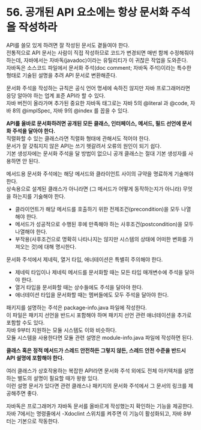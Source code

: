 # 56. 공개된 API 요소에는 항상 문서화 주석을 작성하라

API를 쓸모 있게 하려면 잘 작성된 문서도 곁들여야 한다.  
전통적으로 API 문서는 사람이 직접 작성하므로 코드가 변경되면 매번 함께 수정해줘야 하는데, 자바에서는 자바독(javadoc)이라는 유틸리티가 이 귀찮은 작업을 도와준다.  
자바독은 소스코드 파일에서 문서화 주석(doc comment; 자바독 주석)이라는 특수한 형태로 기술된 설명을 추려 API 문서로 변환해준다.

문서화 주석을 작성하는 규칙은 공식 언어 명세에 속하진 않지만 자바 프로그래머라면 응당 알아야 하는 업계 표준 API라 할 수 있다.  
자바 버전이 올라가며 추가된 중요한 자바독 태그로는 자바 5의 @literal 과 @code, 자바 8의 @implSpec, 자바 9의 @index 를 꼽을 수 있다.

**API를 올바로 문서화하려면 공개된 모든 클래스, 인터페이스, 메서드, 필드 선언에 문서화 주석을 달아야 한다.**  
직렬화할 수 있는 클래스라면 직렬화 형태에 관해서도 적어야 한다.  
문서가 잘 갖춰지지 않은 API는 쓰기 헷갈려서 오류의 원인이 되기 쉽다.  
기본 생성자에는 문서화 주석을 달 방법이 없으니 공개 클래스는 절대 기본 생성자를 사용하면 안 된다.

메서드용 문서화 주석에는 해당 메서드와 클라이언트 사이의 규약을 명료하게 기술해야 한다.  
상속용으로 설계된 클래스가 아니라면 (그 메서드가 어떻게 동작하는지가 아니라) 무엇을 하는지를 기숧해야 한다.

- 클라이언트가 해당 메서드를 호출하기 위한 전제조건(precondition)을 모두 나열해야 한다.
- 메서드가 성공적으로 수행된 후에 만족해야 하는 사후조건(postcondition)을 모두 나열해야 한다.
- 부작용(사후조건으로 명확히 나타나지는 않지만 시스템의 상태에 어떠한 변화를 가져오는 것)에 대해 명시한다.

문서화 주석에서 제네릭, 열거 타입, 애너테이션은 특별히 주의해야 한다.

- 제네릭 타입이나 제네릭 메서드를 문서화할 때는 모든 타입 매개변수에 주석을 달아야 한다.
- 열거 타입을 문서화할 때는 상수들에도 주석을 달아야 한다.
- 애너테이션 타입을 문서화할 때는 멤버들에도 모두 주석을 달아야 한다.

패키지를 설명하는 주석은 package-info.java 파일에 작성한다.  
이 파일은 패키지 선언을 반드시 포함해야 하며 패키지 선언 관련 애너테이션을 추가로 포함할 수도 있다.  
자바 9부터 지원하는 모듈 시스템도 이와 비슷하다.  
모듈 시스템을 사용한다면 모듈 관련 설명은 module-info.java 파일에 작성하면 된다.

**클래스 혹은 정적 메서드가 스레드 안전하든 그렇지 않든, 스레드 안전 수준을 반드시 API 설명에 포함해야 한다.**

여러 클래스가 상호작용하는 복잡한 API라면 문서화 주석 외에도 전체 아키텍처를 설명하는 별도의 설명이 필요할 때가 왕왕 있다.  
이런 설명 문서가 있다면 관련 클래스나 패키지의 문서화 주석에서 그 문서의 링크를 제공해주면 좋다.

자바독은 프로그래머가 자바독 문서를 올바르게 작성했는지 확인하는 기능을 제공한다.  
자바 7에서는 명령줄에서 -Xdoclint 스위치를 켜주면 이 기능이 활성화되고, 자바 8부터는 기본으로 작동한다.
